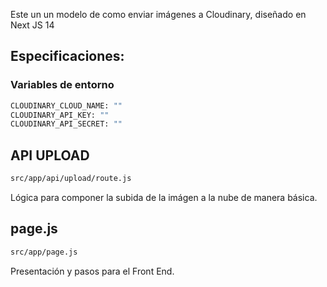 Este un un modelo de como enviar imágenes a Cloudinary, diseñado en Next JS 14
## Especificaciones:

### Variables de entorno

```bash
CLOUDINARY_CLOUD_NAME: ""
CLOUDINARY_API_KEY: ""
CLOUDINARY_API_SECRET: ""
```

## API UPLOAD
```bash
src/app/api/upload/route.js
```

Lógica para componer la subida de la imágen a la nube de manera básica.

## page.js

```bash
src/app/page.js
```

Presentación y pasos para el Front End.